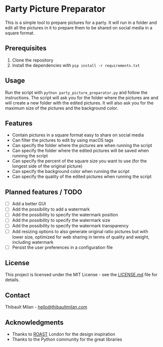 # Party Picture Preparator

This is a simple tool to prepare pictures for a party. It will run in a folder and edit all the pictures in it to prepare them to be shared on social media in a square format.

## Prerequisites

1. Clone the repository
2. Install the dependencies with `pip install -r requirements.txt`

## Usage

Run the script with `python party_picture_preparator.py` and follow the instructions. The script will ask you for the folder where the pictures are and will create a new folder with the edited pictures. It will also ask you for the maximum size of the pictures and the background color.

## Features

* Contain pictures in a square format easy to share on social media
* Can filter the pictures to edit by using macOS tags
* Can specify the folder where the pictures are when running the script
* Can specify the folder where the edited pictures will be saved when running the script
* Can specify the percent of the square size you want to use (for the longest side of the original picture)
* Can specify the background color when running the script
* Can specify the quality of the edited pictures when running the script

## Planned features / TODO

- [ ] Add a better GUI
- [ ] Add the possibility to add a watermark
- [ ] Add the possibility to specify the watermark position
- [ ] Add the possibility to specify the watermark size
- [ ] Add the possibility to specify the watermark transparency
- [ ] Add resizing options to also generate original ratio pictures but with lower size, optimized for web sharing in terms of quality and weight, including watermark
- [ ] Persist the user preferences in a configuration file

## License
This project is licensed under the MIT License - see the [LICENSE.md](LICENSE.md) file for details.

## Contact
Thibault Milan - hello@thibaultmilan.com

## Acknowledgments
* Thanks to [ROAST](https://dice.fm/promoters/roast-p9ky) London for the design inspiration
* Thanks to the Python community for the great libraries
